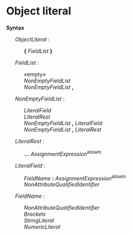 # Object literal

**Syntax**

<ul>
    <i>ObjectLiteral</i> :
    <ul>
        <b>{</b> <i>FieldList</i> <b>}</b>
    </ul>
</ul>

<ul>
    <i>FieldList</i> :
    <ul>
        «empty»<br>
        <i>NonEmptyFieldList</i><br>
        <i>NonEmptyFieldList</i> <b>,</b>
    </ul>
</ul>

<ul>
    <i>NonEmptyFieldList</i> :
    <ul>
        <i>LiteralField</i><br>
        <i>LiteralRest</i><br>
        <i>NonEmptyFieldList</i> <b>,</b> <i>LiteralField</i><br>
        <i>NonEmptyFieldList</i> <b>,</b> <i>LiteralRest</i>
    </ul>
</ul>

<ul>
    <i>LiteralRest</i> :
    <ul>
        <b>...</b> <i>AssignmentExpression</i><sup>allowIn</sup>
    </ul>
</ul>

<ul>
    <i>LiteralField</i> :
    <ul>
        <i>FieldName</i> <b>:</b> <i>AssignmentExpression</i><sup>allowIn</sup><br>
        <i>NonAttributeQualifiedIdentifier</i>
    </ul>
</ul>

<ul>
    <i>FieldName</i> :
    <ul>
        <i>NonAttributeQualifiedIdentifier</i><br>
        <i>Brackets</i><br>
        <i>StringLiteral</i><br>
        <i>NumericLiteral</i>
    </ul>
</ul>